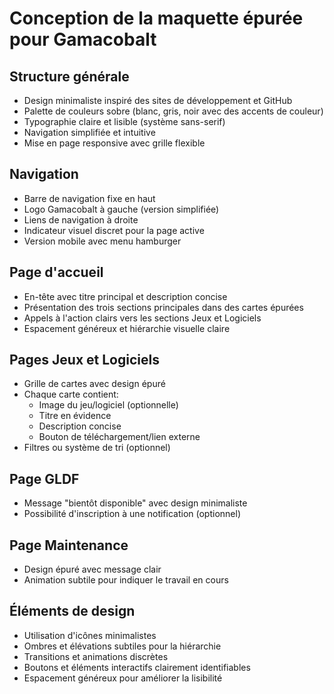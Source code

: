 # Conception de la maquette épurée pour Gamacobalt

## Structure générale
- Design minimaliste inspiré des sites de développement et GitHub
- Palette de couleurs sobre (blanc, gris, noir avec des accents de couleur)
- Typographie claire et lisible (système sans-serif)
- Navigation simplifiée et intuitive
- Mise en page responsive avec grille flexible

## Navigation
- Barre de navigation fixe en haut
- Logo Gamacobalt à gauche (version simplifiée)
- Liens de navigation à droite
- Indicateur visuel discret pour la page active
- Version mobile avec menu hamburger

## Page d'accueil
- En-tête avec titre principal et description concise
- Présentation des trois sections principales dans des cartes épurées
- Appels à l'action clairs vers les sections Jeux et Logiciels
- Espacement généreux et hiérarchie visuelle claire

## Pages Jeux et Logiciels
- Grille de cartes avec design épuré
- Chaque carte contient:
  - Image du jeu/logiciel (optionnelle)
  - Titre en évidence
  - Description concise
  - Bouton de téléchargement/lien externe
- Filtres ou système de tri (optionnel)

## Page GLDF
- Message "bientôt disponible" avec design minimaliste
- Possibilité d'inscription à une notification (optionnel)

## Page Maintenance
- Design épuré avec message clair
- Animation subtile pour indiquer le travail en cours

## Éléments de design
- Utilisation d'icônes minimalistes
- Ombres et élévations subtiles pour la hiérarchie
- Transitions et animations discrètes
- Boutons et éléments interactifs clairement identifiables
- Espacement généreux pour améliorer la lisibilité
